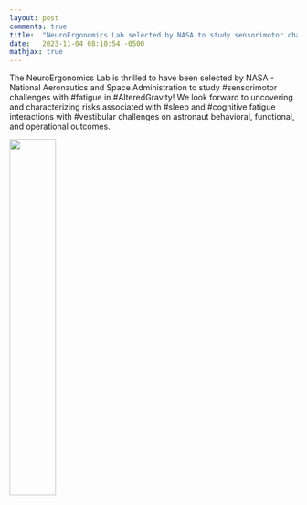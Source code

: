 ```yaml
---
layout: post
comments: true
title:  "NeuroErgonomics Lab selected by NASA to study sensorimotor challenges with fatigue in Altered Gravity"
date:   2023-11-04 08:10:54 -0500
mathjax: true
---
```


The NeuroErgonomics Lab is thrilled to have been selected by NASA - National Aeronautics and Space Administration to study #sensorimotor challenges with #fatigue in #AlteredGravity! We look forward to uncovering and characterizing risks associated with #sleep and #cognitive fatigue interactions with #vestibular challenges on astronaut behavioral, functional, and operational outcomes.


<img src="{{ site.url }}{{ site.baseurl }}/assets/logos/nasa.png" class="img-responsive" width="40%" style="float: center"/>